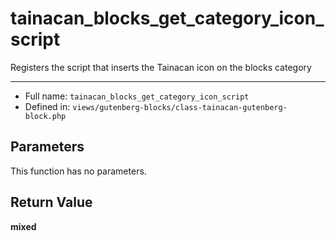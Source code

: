 # tainacan_blocks_get_category_icon_script


Registers the script that inserts the Tainacan icon on the blocks category

***

* Full name: `tainacan_blocks_get_category_icon_script`
* Defined in: `views/gutenberg-blocks/class-tainacan-gutenberg-block.php`

## Parameters

This function has no parameters.

## Return Value

**mixed**
